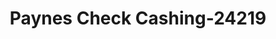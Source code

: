 ---
f_zip-code: 22801
f_state-code: VA
title: Paynes Check Cashing-24219
f_phone: 540-442-1450
f_city-only: Harrisonburg
f_address: 35 S Carlton Street Harrisonburg
f_location-unique-id: '24219'
slug: paynes-check-cashing-24219
updated-on: '2024-05-30T13:46:58.046Z'
created-on: '2024-05-30T13:36:59.803Z'
published-on: '2024-05-30T13:54:32.469Z'
f_city-state: cms/city/harrisonburg-va.md
f_company: cms/company/paynes-check-cashing.md
f_state: cms/state/virginia.md
layout: '[payday-loan].html'
tags: payday-loan
---